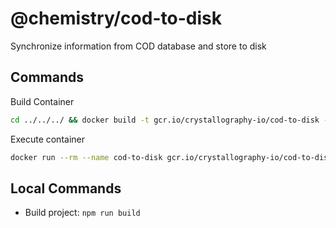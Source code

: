 # @chemistry/cod-to-disk

Synchronize information from COD database and store to disk

## Commands

Build Container

```bash
cd ../../../ && docker build -t gcr.io/crystallography-io/cod-to-disk -f packages/containers/cod-to-disk/Dockerfile .
```

Execute container

```bash
docker run --rm --name cod-to-disk gcr.io/crystallography-io/cod-to-disk
```

## Local Commands

* Build project: `npm run build`
